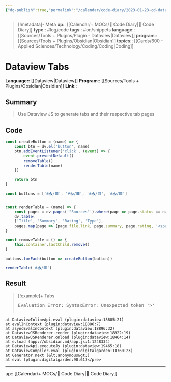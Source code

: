 ```yaml
---
{"dg-publish":true,"permalink":"/calendar/code-diary/2023-01-23-cd-dataview-dataview-tabs/","title":"Dataview Tabs"}
---
```


> [!metadata]- Meta
> **up**:: [[Calendar/+ MOCs/🧪 Code Diary\|🧪 Code Diary]]
> **type**:: #log/code 
> **tags**:: #on/snippets 
> **language**:: [[Sources/Tools + Plugins/Plugin - Dataview\|Dataview]]
> **program**:: [[Sources/Tools + Plugins/Obsidian\|Obsidian]]
> **topics**:: [[Cards/600 - Applied Sciences/Technology/Coding/Coding\|Coding]]


# Dataview Tabs
**Language::**  [[Dataview\|Dataview]]
**Program**:: [[Sources/Tools + Plugins/Obsidian\|Obsidian]]
**Link**::

## Summary
> Use Dataview JS to generate tabs and their respective tab pages

## Code
```js (change to dataviewjs to use)
const createButton = (name) => {
	const btn = dv.el('button', name)
	btn.addEventListener('click', (event) => {
		event.preventDefault()
		removeTable()
		renderTable(name)
	})
	
	return btn
}

const buttons = ['#📥/🟥', '#📥/🟧', '#📥/🟨', '#📥/🟩']


const renderTable = (name) => {
	const pages = dv.pages('"Sources"').where(page => page.status == name).where(page => page.type != '#📥/🛠').sort(page => page.file.cday, "desc")
	dv.table(
	['Title', 'Summary', 'Rating', 'Type'], 
	pages.map(page => [page.file.link, page.summary, page.rating, '<span class=center-block>' + page.type.slice(4) + '</span>']))
}

const removeTable = () => {
	this.container.lastChild.remove()
}

buttons.forEach(button => createButton(button))

renderTable('#📥/🟥')
```

## Result

> [!example]+ Tabs
> <pre class="dataview dataview-error">Evaluation Error: SyntaxError: Unexpected token '&gt;'
    at DataviewInlineApi.eval (plugin:dataview:18885:21)
    at evalInContext (plugin:dataview:18886:7)
    at asyncEvalInContext (plugin:dataview:18896:32)
    at DataviewJSRenderer.render (plugin:dataview:18922:19)
    at DataviewJSRenderer.onload (plugin:dataview:18464:14)
    at e.load (app://obsidian.md/app.js:1:1248334)
    at DataviewApi.executeJs (plugin:dataview:19465:18)
    at DataviewCompiler.eval (plugin:digitalgarden:10760:23)
    at Generator.next (&lt;anonymous&gt;)
    at eval (plugin:digitalgarden:90:61)</pre>


---
up:: [[Calendar/+ MOCs/🧪 Code Diary\|🧪 Code Diary]]